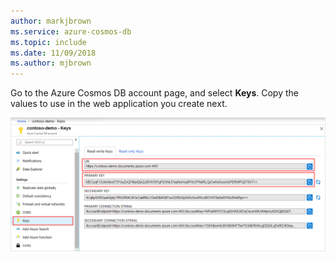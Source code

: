 ```yaml
---
author: markjbrown
ms.service: azure-cosmos-db
ms.topic: include
ms.date: 11/09/2018
ms.author: mjbrown
---
```

  Go to the Azure Cosmos DB account page, and select **Keys**. Copy the values to use in the web application you create next.

![Screenshot of the Azure portal with the Keys button highlighted on the Azure Cosmos DB account page](./media/cosmos-db-keys/copy-keys.png)
